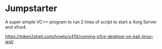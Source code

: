 # Jumpstarter
A super simple VC++ program to run 2 lines of script to start a Xorg Server and xfce4.

https://token2shell.com/howto/x410/running-xfce-desktop-on-kali-linux-wsl/
